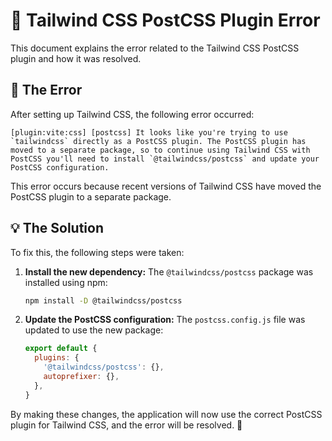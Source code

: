 # 🚨 Tailwind CSS PostCSS Plugin Error

This document explains the error related to the Tailwind CSS PostCSS plugin and how it was resolved.

## 📜 The Error

After setting up Tailwind CSS, the following error occurred:

```
[plugin:vite:css] [postcss] It looks like you're trying to use `tailwindcss` directly as a PostCSS plugin. The PostCSS plugin has moved to a separate package, so to continue using Tailwind CSS with PostCSS you'll need to install `@tailwindcss/postcss` and update your PostCSS configuration.
```

This error occurs because recent versions of Tailwind CSS have moved the PostCSS plugin to a separate package.

## 💡 The Solution

To fix this, the following steps were taken:

1.  **Install the new dependency:** The `@tailwindcss/postcss` package was installed using npm:

    ```bash
    npm install -D @tailwindcss/postcss
    ```

2.  **Update the PostCSS configuration:** The `postcss.config.js` file was updated to use the new package:

    ```javascript
    export default {
      plugins: {
        '@tailwindcss/postcss': {},
        autoprefixer: {},
      },
    }
    ```

By making these changes, the application will now use the correct PostCSS plugin for Tailwind CSS, and the error will be resolved. 🚀